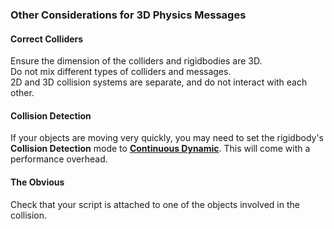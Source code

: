 ### Other Considerations for 3D Physics Messages
#### Correct Colliders
Ensure the dimension of the colliders and rigidbodies are 3D.  
Do not mix different types of colliders and messages.  
2D and 3D collision systems are separate, and do not interact with each other.
#### Collision Detection
If your objects are moving very quickly, you may need to set the rigidbody's **Collision Detection** mode to [**Continuous Dynamic**](https://docs.unity3d.com/Manual/ContinuousCollisionDetection.html). This will come with a performance overhead.
#### The Obvious
Check that your script is attached to one of the objects involved in the collision.